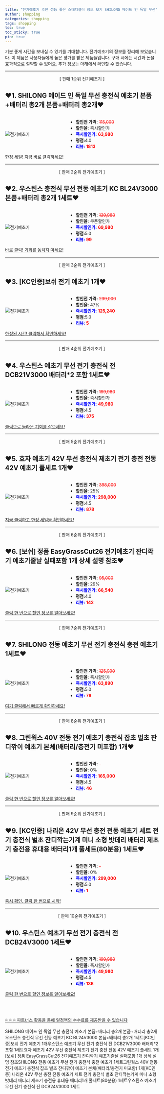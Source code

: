```yaml
---
title: "전기예초기 추천 성능 좋은 스테디셀러 정보 보기 SHILONG 메이드 인 독일 무선"
author: shopping
categories: shopping
tags: shopping
toc: true
toc_sticky: true
pin: true
---
```

기분 좋게 시간을 보내실 수 있기를 기대합니다. 전기예초기의 정보를 정리해 보았습니다. 이 제품은 사용자들에게 높은 평가를 받은 제품들입니다. 구매 시에는 시간과 돈을 효과적으로 절약할 수 있어요. 추가 정보는 아래에서 확인할 수 있습니다.

---
<p class="toplist" style="margin: 0 auto; display: block; width: fit-content;">[ 판매 1순위 전기예초기 ]</p>

<h2><strong>❤️1. SHILONG 메이드 인 독일 무선 충전식 예초기 본품+배터리 총2개 본품+배터리 총2개❤️</strong></h2>

<div style="display: flex; align-items: center;">
    <div style="flex: 0.4;">
        <img src="https://thumbnail10.coupangcdn.com/thumbnails/remote/230x230ex/image/vendor_inventory/4dbc/e4dffdce31c03f212b0bd62659bc5f98e5f43bff32b07d3cb8aec26ccf08.jpg" alt="전기예초기" style="max-width: 100%;">
    </div>
    <div style="flex: 0.6; margin-left: 10px;">
        <ul>
            <li><strong>할인전 가격:</strong> <del style="color: red;">115,000</del></li>
            <li><strong>할인율:</strong> 즉시할인가</li>
            <li><span style='color:blue'><strong>즉시할인가:</strong></span> <span style='color:red'><strong>63,980</strong></span></li>
            <li><strong>평점:</strong>4.0</li>
            <li><span style='color:blue'><strong>리뷰:</strong></span> <span style='color:red'><strong>1813</strong></span></li>
        </ul>
    </div>
</div>
<div class="center">
    <a href="https://selin100587001.github.io?lptag=AF9450613&subid=githubio&pageKey=6500415134&traceid=V0-153&itemId=14309177739&vendorItemId=90201517597" class="myButton">
        한정 세일! 지금 바로 클릭하세요!
    </a>
</div>


---
<p class="toplist" style="margin: 0 auto; display: block; width: fit-content;">[ 판매 2순위 전기예초기 ]</p>

<h2><strong>❤️2. 우스틴스 충전식 무선 전동 예초기 KC BL24V3000 본품+배터리 총2개 1세트❤️</strong></h2>

<div style="display: flex; align-items: center;">
    <div style="flex: 0.4;">
        <img src="https://thumbnail7.coupangcdn.com/thumbnails/remote/230x230ex/image/vendor_inventory/a261/9b601ed903bc7ef52b74d1579d9c6cc847776092610564956f2ab015fb6e.jpg" alt="전기예초기" style="max-width: 100%;">
    </div>
    <div style="flex: 0.6; margin-left: 10px;">
        <ul>
            <li><strong>할인전 가격:</strong> <del style="color: red;">139,980</del></li>
            <li><strong>할인율:</strong> 쿠폰할인가</li>
            <li><span style='color:blue'><strong>즉시할인가:</strong></span> <span style='color:red'><strong>69,980</strong></span></li>
            <li><strong>평점:</strong>5.0</li>
            <li><span style='color:blue'><strong>리뷰:</strong></span> <span style='color:red'><strong>99</strong></span></li>
        </ul>
    </div>
</div>
<div class="center">
    <a href="https://selin100587001.github.io?lptag=AF9450613&subid=githubio&pageKey=8024819148&traceid=V0-153&itemId=22426567268&vendorItemId=89937992162" class="myButton">
        바로 클릭! 기회를 놓치지 마세요!
    </a>
</div>


---
<p class="toplist" style="margin: 0 auto; display: block; width: fit-content;">[ 판매 3순위 전기예초기 ]</p>

<h2><strong>❤️3. [KC인증]보쉬 전기 예초기 1개❤️</strong></h2>

<div style="display: flex; align-items: center;">
    <div style="flex: 0.4;">
        <img src="https://thumbnail8.coupangcdn.com/thumbnails/remote/230x230ex/image/retail/images/2023/07/04/9/1/94d4c369-2be2-4e3b-9b63-109776762407.jpg" alt="전기예초기" style="max-width: 100%;">
    </div>
    <div style="flex: 0.6; margin-left: 10px;">
        <ul>
            <li><strong>할인전 가격:</strong> <del style="color: red;">239,000</del></li>
            <li><strong>할인율:</strong> 47%</li>
            <li><span style='color:blue'><strong>즉시할인가:</strong></span> <span style='color:red'><strong>125,240</strong></span></li>
            <li><strong>평점:</strong>5.0</li>
            <li><span style='color:blue'><strong>리뷰:</strong></span> <span style='color:red'><strong>5</strong></span></li>
        </ul>
    </div>
</div>
<div class="center">
    <a href="https://selin100587001.github.io?lptag=AF9450613&subid=githubio&pageKey=7441875650&traceid=V0-153&itemId=19353579755&vendorItemId=86466768748" class="myButton">
        한정된 시간! 클릭해서 확인하세요!
    </a>
</div>


---
<p class="toplist" style="margin: 0 auto; display: block; width: fit-content;">[ 판매 4순위 전기예초기 ]</p>

<h2><strong>❤️4. 우스틴스 예초기 무선 전기 충전식 전 DCB21V3000 배터리*2 포함 1세트❤️</strong></h2>

<div style="display: flex; align-items: center;">
    <div style="flex: 0.4;">
        <img src="https://thumbnail10.coupangcdn.com/thumbnails/remote/230x230ex/image/vendor_inventory/9ef3/8ddbfd80a471703067ddb69c1dc74e87f51f978733af1e9c227369b74db9.jpg" alt="전기예초기" style="max-width: 100%;">
    </div>
    <div style="flex: 0.6; margin-left: 10px;">
        <ul>
            <li><strong>할인전 가격:</strong> <del style="color: red;">199,980</del></li>
            <li><strong>할인율:</strong> 즉시할인가</li>
            <li><span style='color:blue'><strong>즉시할인가:</strong></span> <span style='color:red'><strong>49,980</strong></span></li>
            <li><strong>평점:</strong>4.5</li>
            <li><span style='color:blue'><strong>리뷰:</strong></span> <span style='color:red'><strong>375</strong></span></li>
        </ul>
    </div>
</div>
<div class="center">
    <a href="https://selin100587001.github.io?lptag=AF9450613&subid=githubio&pageKey=7358325718&traceid=V0-153&itemId=18951912832&vendorItemId=86695003339" class="myButton">
        클릭으로 놀라운 기회를 잡으세요!
    </a>
</div>


---
<p class="toplist" style="margin: 0 auto; display: block; width: fit-content;">[ 판매 5순위 전기예초기 ]</p>

<h2><strong>❤️5. 효자 예초기 42V 무선 충전식 제초기 전기 충전 전동 42V 예초기 풀세트 1개❤️</strong></h2>

<div style="display: flex; align-items: center;">
    <div style="flex: 0.4;">
        <img src="https://thumbnail8.coupangcdn.com/thumbnails/remote/230x230ex/image/vendor_inventory/0749/3a4590314f8623d92031ca2abf87370b278b5f33607b148f982afd6bb63d.png" alt="전기예초기" style="max-width: 100%;">
    </div>
    <div style="flex: 0.6; margin-left: 10px;">
        <ul>
            <li><strong>할인전 가격:</strong> <del style="color: red;">398,000</del></li>
            <li><strong>할인율:</strong> 25%</li>
            <li><span style='color:blue'><strong>즉시할인가:</strong></span> <span style='color:red'><strong>298,000</strong></span></li>
            <li><strong>평점:</strong>4.5</li>
            <li><span style='color:blue'><strong>리뷰:</strong></span> <span style='color:red'><strong>878</strong></span></li>
        </ul>
    </div>
</div>
<div class="center">
    <a href="https://selin100587001.github.io?lptag=AF9450613&subid=githubio&pageKey=7970170026&traceid=V0-153&itemId=22070940389&vendorItemId=89470261444" class="myButton">
        지금 클릭하고 한정 세일을 확인하세요!
    </a>
</div>


---
<p class="toplist" style="margin: 0 auto; display: block; width: fit-content;">[ 판매 6순위 전기예초기 ]</p>

<h2><strong>❤️6. [보쉬] 정품 EasyGrassCut26 전기예초기 잔디깍기 예초기줄날 실패포함 1개 상세 설명 참조❤️</strong></h2>

<div style="display: flex; align-items: center;">
    <div style="flex: 0.4;">
        <img src="https://thumbnail7.coupangcdn.com/thumbnails/remote/230x230ex/image/vendor_inventory/3b8c/ae995cbe3ffe35b582463fba210dc06f40b81fa4e735a023fbe42f8fc44b.jpg" alt="전기예초기" style="max-width: 100%;">
    </div>
    <div style="flex: 0.6; margin-left: 10px;">
        <ul>
            <li><strong>할인전 가격:</strong> <del style="color: red;">95,000</del></li>
            <li><strong>할인율:</strong> 29%</li>
            <li><span style='color:blue'><strong>즉시할인가:</strong></span> <span style='color:red'><strong>66,540</strong></span></li>
            <li><strong>평점:</strong>4.0</li>
            <li><span style='color:blue'><strong>리뷰:</strong></span> <span style='color:red'><strong>142</strong></span></li>
        </ul>
    </div>
</div>
<div class="center">
    <a href="https://selin100587001.github.io?lptag=AF9450613&subid=githubio&pageKey=1204553629&traceid=V0-153&itemId=2190358511&vendorItemId=85551836843" class="myButton">
        클릭 한 번으로 할인 정보를 알아보세요!
    </a>
</div>


---
<p class="toplist" style="margin: 0 auto; display: block; width: fit-content;">[ 판매 7순위 전기예초기 ]</p>

<h2><strong>❤️7. SHILONG 전동 예초기 무선 전기 충전식 충전 예초기 1세트❤️</strong></h2>

<div style="display: flex; align-items: center;">
    <div style="flex: 0.4;">
        <img src="https://thumbnail10.coupangcdn.com/thumbnails/remote/230x230ex/image/vendor_inventory/4dbc/e4dffdce31c03f212b0bd62659bc5f98e5f43bff32b07d3cb8aec26ccf08.jpg" alt="전기예초기" style="max-width: 100%;">
    </div>
    <div style="flex: 0.6; margin-left: 10px;">
        <ul>
            <li><strong>할인전 가격:</strong> <del style="color: red;">125,990</del></li>
            <li><strong>할인율:</strong> 즉시할인가</li>
            <li><span style='color:blue'><strong>즉시할인가:</strong></span> <span style='color:red'><strong>63,890</strong></span></li>
            <li><strong>평점:</strong>5.0</li>
            <li><span style='color:blue'><strong>리뷰:</strong></span> <span style='color:red'><strong>78</strong></span></li>
        </ul>
    </div>
</div>
<div class="center">
    <a href="https://selin100587001.github.io?lptag=AF9450613&subid=githubio&pageKey=8099634494&traceid=V0-153&itemId=22904035572&vendorItemId=90174158804" class="myButton">
        여기 클릭해서 빠르게 확인하세요!
    </a>
</div>


---
<p class="toplist" style="margin: 0 auto; display: block; width: fit-content;">[ 판매 8순위 전기예초기 ]</p>

<h2><strong>❤️8. 그린웍스 40V 전동 전기 예초기 충전식 잡초 벌초 잔디깎이 예초기 본체(배터리/충전기 미포함) 1개❤️</strong></h2>

<div style="display: flex; align-items: center;">
    <div style="flex: 0.4;">
        <img src="https://thumbnail9.coupangcdn.com/thumbnails/remote/230x230ex/image/vendor_inventory/7278/1096daf90382cd77631bb9c559bbb45a0770322c788facbe7b772bc5c340.png" alt="전기예초기" style="max-width: 100%;">
    </div>
    <div style="flex: 0.6; margin-left: 10px;">
        <ul>
            <li><strong>할인전 가격:</strong> <del style="color: red;">-</del></li>
            <li><strong>할인율:</strong> 0%</li>
            <li><span style='color:blue'><strong>즉시할인가:</strong></span> <span style='color:red'><strong>165,000</strong></span></li>
            <li><strong>평점:</strong>4.5</li>
            <li><span style='color:blue'><strong>리뷰:</strong></span> <span style='color:red'><strong>46</strong></span></li>
        </ul>
    </div>
</div>
<div class="center">
    <a href="https://selin100587001.github.io?lptag=AF9450613&subid=githubio&pageKey=6143453748&traceid=V0-153&itemId=11803976564&vendorItemId=89258991479" class="myButton">
        클릭 한 번으로 할인 정보를 알아보세요!
    </a>
</div>


---
<p class="toplist" style="margin: 0 auto; display: block; width: fit-content;">[ 판매 9순위 전기예초기 ]</p>

<h2><strong>❤️9. [KC인증] 나리온 42V 무선 충전 전동 예초기 세트 전기 충전식 벌초 잔디깍는기계 미니 소형 밧데리 배터리 제초기 충전용 휴대용 배터리1개 풀세트(80분용) 1세트❤️</strong></h2>

<div style="display: flex; align-items: center;">
    <div style="flex: 0.4;">
        <img src="https://thumbnail7.coupangcdn.com/thumbnails/remote/230x230ex/image/vendor_inventory/5601/24622d14bd83ea2d57d019a18f0c34fe0be20c54ca56ade5a8b4870f4a7c.JPG" alt="전기예초기" style="max-width: 100%;">
    </div>
    <div style="flex: 0.6; margin-left: 10px;">
        <ul>
            <li><strong>할인전 가격:</strong> <del style="color: red;">-</del></li>
            <li><strong>할인율:</strong> 0%</li>
            <li><span style='color:blue'><strong>즉시할인가:</strong></span> <span style='color:red'><strong>299,000</strong></span></li>
            <li><strong>평점:</strong>5.0</li>
            <li><span style='color:blue'><strong>리뷰:</strong></span> <span style='color:red'><strong>1</strong></span></li>
        </ul>
    </div>
</div>
<div class="center">
    <a href="https://selin100587001.github.io?lptag=AF9450613&subid=githubio&pageKey=8209324594&traceid=V0-153&itemId=23558727342&vendorItemId=90584757827" class="myButton">
        즉시 확인, 클릭 한 번으로 시작!
    </a>
</div>


---
<p class="toplist" style="margin: 0 auto; display: block; width: fit-content;">[ 판매 10순위 전기예초기 ]</p>

<h2><strong>❤️10. 우스틴스 예초기 무선 전기 충전식 전 DCB24V3000 1세트❤️</strong></h2>

<div style="display: flex; align-items: center;">
    <div style="flex: 0.4;">
        <img src="https://thumbnail6.coupangcdn.com/thumbnails/remote/230x230ex/image/vendor_inventory/49a2/531d8d9f62e7ec489abe4c203cc1354634b7c223ecdfbbf55eecc461dbe6.jpg" alt="전기예초기" style="max-width: 100%;">
    </div>
    <div style="flex: 0.6; margin-left: 10px;">
        <ul>
            <li><strong>할인전 가격:</strong> <del style="color: red;">199,980</del></li>
            <li><strong>할인율:</strong> 즉시할인가</li>
            <li><span style='color:blue'><strong>즉시할인가:</strong></span> <span style='color:red'><strong>49,980</strong></span></li>
            <li><strong>평점:</strong>4.5</li>
            <li><span style='color:blue'><strong>리뷰:</strong></span> <span style='color:red'><strong>136</strong></span></li>
        </ul>
    </div>
</div>
<div class="center">
    <a href="https://selin100587001.github.io?lptag=AF9450613&subid=githubio&pageKey=7508666971&traceid=V0-153&itemId=19669804075&vendorItemId=86775402958" class="myButton">
        클릭 한 번으로 할인 정보를 알아보세요!
    </a>
</div>

<br><br><br>[💦 💦 💦 파트너스 활동을 통해 일정액의 수수료를 제공받을 수 있습니다](https://link.coupang.com/a/bcpT2c)<br><br>SHILONG 메이드 인 독일 무선 충전식 예초기 본품+배터리 총2개 본품+배터리 총2개우스틴스 충전식 무선 전동 예초기 KC BL24V3000 본품+배터리 총2개 1세트[KC인증]보쉬 전기 예초기 1개우스틴스 예초기 무선 전기 충전식 전 DCB21V3000 배터리*2 포함 1세트효자 예초기 42V 무선 충전식 제초기 전기 충전 전동 42V 예초기 풀세트 1개[보쉬] 정품 EasyGrassCut26 전기예초기 잔디깍기 예초기줄날 실패포함 1개 상세 설명 참조SHILONG 전동 예초기 무선 전기 충전식 충전 예초기 1세트그린웍스 40V 전동 전기 예초기 충전식 잡초 벌초 잔디깎이 예초기 본체(배터리/충전기 미포함) 1개[KC인증] 나리온 42V 무선 충전 전동 예초기 세트 전기 충전식 벌초 잔디깍는기계 미니 소형 밧데리 배터리 제초기 충전용 휴대용 배터리1개 풀세트(80분용) 1세트우스틴스 예초기 무선 전기 충전식 전 DCB24V3000 1세트
